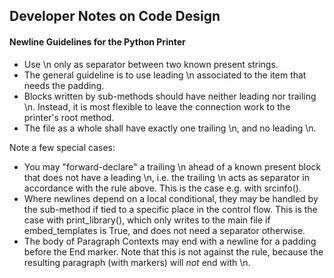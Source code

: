 ## Developer Notes on Code Design

#### Newline Guidelines for the Python Printer

- Use \n only as separator between two known present strings.
- The general guideline is to use leading \n associated to the item that needs the padding.
- Blocks written by sub-methods should have neither leading nor trailing \n.
  Instead, it is most flexible to leave the connection work to the printer's root method.
- The file as a whole shall have exactly one trailing \n, and no leading \n.

Note a few special cases:
- You may "forward-declare" a trailing \n ahead of a known present block that does not have a leading \n, i.e. the trailing \n acts as separator in accordance with the rule above. This is the case e.g. with srcinfo().
- Where newlines depend on a local conditional, they may be handled by the sub-method if tied to a specific place in the control flow. This is the case with print_library(), which only writes to the main file if embed_templates is True, and does not need a separator otherwise.
- The body of Paragraph Contexts may end with a newline for a padding before the End marker. Note that this is not against the rule, because the resulting paragraph (with markers) will _not_ end with \n.
